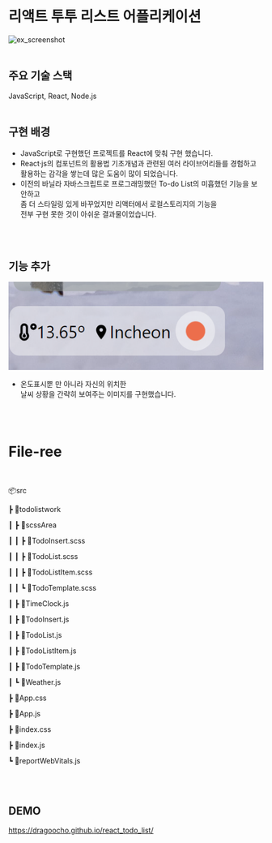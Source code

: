 
# 리액트 투투 리스트 어플리케이션
![ex_screenshot](https://dragoocho.netlify.app/static/093bf446bcc4a73022215654cecac28e/c1b63/reactTodo.png)
<br />
<br />
## 주요 기술 스택  
JavaScript, React,  Node.js
<br />
<br />
## 구현 배경
- JavaScript로 구현했던 프로젝트를 React에 맞춰 구현 했습니다.    
- React·js의 컴포넌트의 활용법 기초개념과 관련된 여러 라이브어리들를 경험하고    
활용하는 감각을 쌓는데 많은 도움이 많이 되었습니다.     
- 이전의 바닐라 자바스크립트로 프로그래밍했던 To-do List의 미흡했던 기능을 보안하고    
좀 더 스타일링 있게 바꾸었지만 리액터에서 로컬스토리지의 기능을    
전부 구현 못한 것이 아쉬운 결과물이었습니다.   
<br />
<br />

## 기능 추가

![](https://github.com/DragooCho/TIL/blob/main/image/wed.png?raw=true)
- 온도표시뿐 만 아니라 자신의 위치한    
날씨 상황을 간략히 보여주는 이미지를 구현했습니다.
<br />
<br />
<h1>File-ree</h1>
<br />
<p>📦src</p>
<p> ┣ 📂todolistwork</p>
<p> ┃ ┣ 📂scssArea</p>
<p> ┃ ┃ ┣ 📜TodoInsert.scss</p>
<p> ┃ ┃ ┣ 📜TodoList.scss</p>
<p> ┃ ┃ ┣ 📜TodoListItem.scss</p>
<p> ┃ ┃ ┗ 📜TodoTemplate.scss</p>
<p> ┃ ┣ 📜TimeClock.js</p>
<p> ┃ ┣ 📜TodoInsert.js
<p> ┃ ┣ 📜TodoList.js</p>
<p> ┃ ┣ 📜TodoListItem.js</p>
<p> ┃ ┣ 📜TodoTemplate.js</p>
<p> ┃ ┗ 📜Weather.js</p>
<p> ┣ 📜App.css</p>
<p> ┣ 📜App.js</p>
<p> ┣ 📜index.css</p>
<p> ┣ 📜index.js</p>
<p> ┗ 📜reportWebVitals.js</p>
<br />
<br />

## DEMO
https://dragoocho.github.io/react_todo_list/
